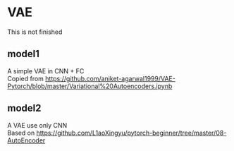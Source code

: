 # VAE
This is not finished

## model1
A simple VAE in CNN + FC  
Copied from https://github.com/aniket-agarwal1999/VAE-Pytorch/blob/master/Variational%20Autoencoders.ipynb

## model2
A VAE use only CNN  
Based on https://github.com/L1aoXingyu/pytorch-beginner/tree/master/08-AutoEncoder